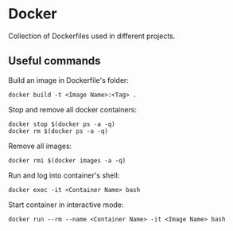# Docker

Collection of Dockerfiles used in different projects.

## Useful commands

Build an image in Dockerfile's folder:

    docker build -t <Image Name>:<Tag> .

Stop and remove all docker containers:

    docker stop $(docker ps -a -q)
    docker rm $(docker ps -a -q)

Remove all images:

    docker rmi $(docker images -a -q)

Run and log into container's shell:

    docker exec -it <Container Name> bash

Start container in interactive mode:

    docker run --rm --name <Container Name> -it <Image Name> bash
